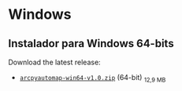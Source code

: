 # Windows

## Instalador para Windows 64-bits

Download the latest release:

 - [`arcpyautomap-win64-v1.0.zip`][direct-win64] (64-bit) <sub>12,9 MB</sub>

[direct-win64]: https://github.com/DesignerDjalma/ArcpyAutoMap/raw/main/arcpyautomap-win64-v1.0.zip


